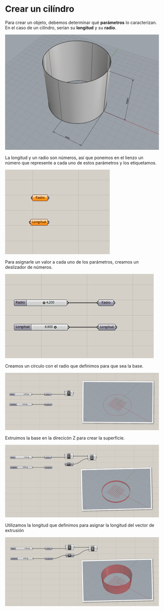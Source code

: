 # Crear un cilíndro

Para crear un objeto, debemos determinar qué **parámetros** lo caracterizan.
En el caso de un cilíndro, serían su **longitud** y su **radio**.

![Parmámetros del cilindro](./figuras/01-cilindro-parametros.png)

La longitud y un radio son números, así que ponemos en el lienzo un número
que represente a cada uno de estos parámetros y los etiquetamos.

![Parámetros del cilíndro](./figuras/02-cilindro.png)

Para asignarle un valor a cada uno de los parámetros,
creamos un deslizador de números.

![Asignar valores a los parámetros](./figuras/03-cilindro.png)

Creamos un círculo con el radio que definimos para que sea la base.

![Base del cilíndro](./figuras/04-cilindro.png)

Extruimos la base en la direcicón Z para crear la superficie.

![Extruir base](./figuras/05-cilindro.png)

Utilizamos la longitud que definimos para asignar la longitud
del vector de extrusión

![Asignar altura](./figuras/06-cilindro.png)
